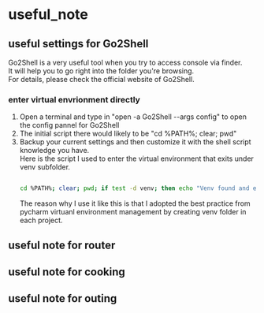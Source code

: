 # useful_note

## useful settings for Go2Shell
Go2Shell is a very useful tool when you try to access console via finder.  
It will help you to go right into the folder you're browsing.  
For details, please check the official website of Go2Shell.  
### enter virtual envrionment directly
1. Open a terminal and type in "open -a Go2Shell --args config" to open the config pannel for Go2Shell
2. The initial script there would likely to be "cd %PATH%; clear; pwd"
3. Backup your current settings and then customize it with the shell script knowledge you have.  
   Here is the script I used to enter the virtual environment that exits under venv subfolder.  
   ```bash
   
   cd %PATH%; clear; pwd; if test -d venv; then echo "Venv found and enter python virtual environment "; source venv/bin/activate; else echo "Normal mode"; fi;  
   
   ```
   The reason why I use it like this is that I adopted the best practice from pycharm virtuanl environment management by creating venv folder in each project.  
   
## useful note for router

## useful note for cooking

## useful note for outing
